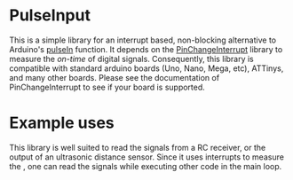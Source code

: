 # PulseInput
This is a simple library for an interrupt based, non-blocking alternative to Arduino's [pulseIn](https://reference.arduino.cc/reference/cs/language/functions/advanced-io/pulsein/) function. It depends on the [PinChangeInterrupt](https://github.com/NicoHood/PinChangeInterrupt) library to measure the _on-time_ of digital signals. Consequently, this library is compatible with standard arduino boards (Uno, Nano, Mega, etc), ATTinys, and many other boards. Please see the documentation of PinChangeInterrupt to see if your board is supported.

# Example uses
This library is well suited to read the signals from a RC receiver, or the output of an ultrasonic distance sensor. Since it uses interrupts to measure the , one can read the signals while executing other code in the main loop. 


